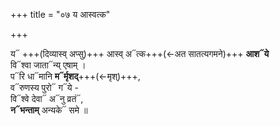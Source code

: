 +++
title = "०७ य आस्वत्क"

+++

य᳓ +++(दिव्यास्व् अप्सु)+++ आस्व् अ᳓त्क+++(←अत सातत्यगमने)+++ **आश᳓ये**  
वि᳓श्वा जाता᳓न्य् एषाम् ।  
प᳓रि धा᳓मानि **म᳓र्मृशद्**+++(←मृश्)+++,  
व᳓रुणस्य पुरो᳓ ग᳓ये -  
वि᳓श्वे देवा᳓ अ᳓नु व्रतं᳓,  
**न᳓भन्ताम्** अन्यके᳓ समे ॥
